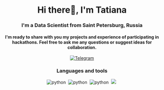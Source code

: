 <div id="header" align="center">
    <h1>Hi there👋, I'm Tatiana</h1>
    <h3>I'm a Data Scientist from Saint Petersburg, Russia</h3>
    <h4> I'm ready to share with you my projects and experience of participating in hackathons. 
    Feel free to ask me any questions or suggest ideas for collaboration.</h4>
<div>
<a href="https://t.me/tani_davydova">
    <img src="https://img.shields.io/badge/Telegram-blue?style=for-the-badge&logo=telegram&logoColor=white" alt="Telegram"/>
</a>

### Languages and tools
<img src="https://cdn.jsdelivr.net/gh/devicons/devicon/icons/python/python-original.svg" title="python" wight="4" haight="4"/>&nbsp;
<img src="https://cdn.jsdelivr.net/gh/devicons/devicon/icons/postgresql/postgresql-original.svg" title="python" wight="4" haight="4"/>&nbsp;
<img src="https://cdn.jsdelivr.net/gh/devicons/devicon/icons/numpy/numpy-original.svg" title="python" wight="4" haight="4"/>&nbsp;
<img src="https://cdn.jsdelivr.net/gh/devicons/devicon/icons/numpy/numpy-original.svg" />&nbsp;
                    
          
<!--
**Tatiana-Davydova/Tatiana-Davydova** is a ✨ _special_ ✨ repository because its `README.md` (this file) appears on your GitHub profile.

Here are some ideas to get you started:

- 🔭 I’m currently working on ...
- 🌱 I’m currently learning ...
- 👯 I’m looking to collaborate on ...
- 🤔 I’m looking for help with ...
- 💬 Ask me about ...
- 📫 How to reach me: ...
- 😄 Pronouns: ...
- ⚡ Fun fact: ...
-->
